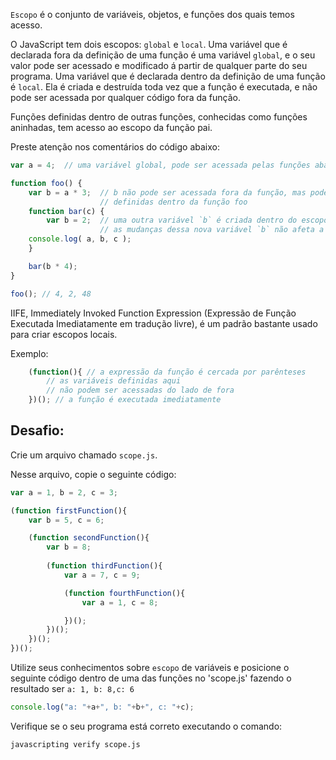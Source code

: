 `Escopo` é o conjunto de variáveis, objetos, e funções dos quais temos acesso.

O JavaScript tem dois escopos: `global` e `local`. Uma variável que é declarada fora da definição de uma função é uma variável `global`, e o seu valor pode ser acessado e modificado á partir de qualquer parte do seu programa. Uma variável que é declarada dentro da definição de uma função é `local`. Ela é criada e destruída toda vez que a função é executada, e não pode ser acessada por qualquer código fora da função.

Funções definidas dentro de outras funções, conhecidas como funções aninhadas, tem acesso ao escopo da função pai. 

Preste atenção nos comentários do código abaixo:

```js
var a = 4;	// uma variável global, pode ser acessada pelas funções abaixo

function foo() {
	var b = a * 3;	// b não pode ser acessada fora da função, mas pode ser acessada pelas funções
					// definidas dentro da função foo
	function bar(c) {
		var b = 2;  // uma outra variável `b` é criada dentro do escopo da função bar
					// as mudanças dessa nova variável `b` não afeta a outra variável `b`
	console.log( a, b, c );
	}

	bar(b * 4);
}

foo(); // 4, 2, 48
```
IIFE, Immediately Invoked Function Expression (Expressão de Função Executada Imediatamente em tradução livre), é um padrão bastante usado para criar escopos locais.

Exemplo:
```js
	(function(){ // a expressão da função é cercada por parênteses
		// as variáveis definidas aqui
		// não podem ser acessadas do lado de fora
	})(); // a função é executada imediatamente
```
## Desafio:

Crie um arquivo chamado `scope.js`.

Nesse arquivo, copie o seguinte código:
```js
var a = 1, b = 2, c = 3;

(function firstFunction(){
	var b = 5, c = 6;

	(function secondFunction(){
		var b = 8;
		
		(function thirdFunction(){
			var a = 7, c = 9;

			(function fourthFunction(){
				var a = 1, c = 8;

			})();
		})();
	})();
})();
```

Utilize seus conhecimentos sobre `escopo` de variáveis e posicione o seguinte código dentro de uma das funções no 'scope.js'
fazendo o resultado ser `a: 1, b: 8,c: 6`
```js
console.log("a: "+a+", b: "+b+", c: "+c);
```

Verifique se o seu programa está correto executando o comando:

```bash
javascripting verify scope.js
```

